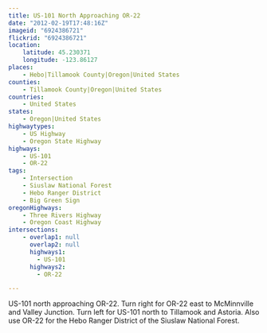 ```yaml
---
title: US-101 North Approaching OR-22
date: "2012-02-19T17:48:16Z"
imageid: "6924386721"
flickrid: "6924386721"
location:
    latitude: 45.230371
    longitude: -123.86127
places:
    - Hebo|Tillamook County|Oregon|United States
counties:
    - Tillamook County|Oregon|United States
countries:
    - United States
states:
    - Oregon|United States
highwaytypes:
    - US Highway
    - Oregon State Highway
highways:
    - US-101
    - OR-22
tags:
    - Intersection
    - Siuslaw National Forest
    - Hebo Ranger District
    - Big Green Sign
oregonHighways:
    - Three Rivers Highway
    - Oregon Coast Highway
intersections:
    - overlap1: null
      overlap2: null
      highways1:
        - US-101
      highways2:
        - OR-22

---
```

US-101 north approaching OR-22.  Turn right for OR-22 east to McMinnville and Valley Junction.  Turn left for US-101 north to Tillamook and Astoria.  Also use OR-22 for the Hebo Ranger District of the Siuslaw National Forest.